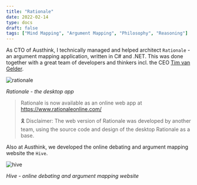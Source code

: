 ```yaml
---
title: "Rationale"
date: 2022-02-14
type: docs
draft: false
tags: ["Mind Mapping", "Argument Mapping", "Philosophy", "Reasoning"]
---
```


As CTO of Austhink, I technically managed and helped architect `Rationale` - an argument mapping application, written in C# and .NET.
This was done together with a great team of developers and thinkers incl. the CEO [Tim van Gelder](https://timvangelder.com/about/).  

![rationale](/projects/websites/images/rationale-02.png)

*Rationale - the desktop app*

>Rationale is now available as an online web app at https://www.rationaleonline.com/
>
> 🎗 Disclaimer: The web version of Rationale was developed by another team, using the source code and design of the desktop Rationale as a base.

Also at Austhink, we developed the online debating and argument mapping website the `Hive`.

![hive](/projects/websites/images/rationale-01.png)

*Hive - online debating and argument mapping website*

